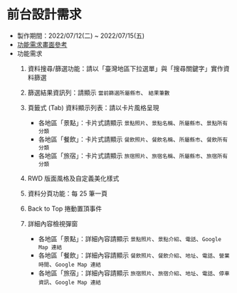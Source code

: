 # 前台設計需求

- 製作期間：2022/07/12(二) ~ 2022/07/15(五)
- <a href="https://jedchang.github.io/Taiwan-Tourism-Attraction" target="_blank">功能需求畫面參考</a>
- 功能需求
  1. 資料搜尋/篩選功能：請以「臺灣地區下拉選單」與「搜尋關鍵字」實作資料篩選
  2. 篩選結果資訊列：請顯示 `當前篩選所屬縣市`、 `結果筆數` 
  3. 頁籤式 (Tab) 資料顯示列表：請以卡片風格呈現
     - 各地區「景點」：卡片式請顯示 `景點照片`、`景點名稱`、`所屬縣市`、`景點所有分類`
     - 各地區「餐飲」：卡片式請顯示 `餐飲照片`、`餐飲名稱`、`所屬縣市`、`餐飲所有分類`
     - 各地區「旅宿」：卡片式請顯示 `旅宿照片`、`旅宿名稱`、`所屬縣市`、`旅宿所有分類`
    
  4. RWD 版面風格及自定義美化樣式
  5. 資料分頁功能：每 25 筆一頁
  6. Back to Top 捲動置頂事件
  7. 詳細內容檢視彈窗
     - 各地區「景點」：詳細內容請顯示 `景點照片`、`景點介紹`、`電話`、`Google Map 連結`
     - 各地區「餐飲」：詳細內容請顯示 `餐飲照片`、`餐飲介紹`、`地址`、`電話`、`營業時間`、`Google Map 連結`
     - 各地區「旅宿」：詳細內容請顯示 `旅宿照片`、`旅宿介紹`、`地址`、`電話`、`停車資訊`、`Google Map 連結`
 

